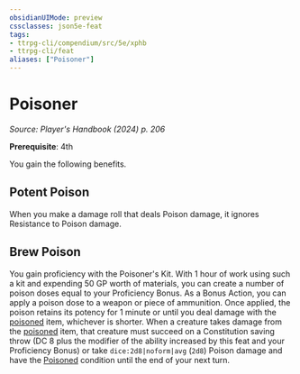 ```yaml
---
obsidianUIMode: preview
cssclasses: json5e-feat
tags:
- ttrpg-cli/compendium/src/5e/xphb
- ttrpg-cli/feat
aliases: ["Poisoner"]
---
```

# Poisoner
*Source: Player's Handbook (2024) p. 206*  

**Prerequisite**: 4th

You gain the following benefits.

## Potent Poison

When you make a damage roll that deals Poison damage, it ignores Resistance to Poison damage.

## Brew Poison

You gain proficiency with the Poisoner's Kit. With 1 hour of work using such a kit and expending 50 GP worth of materials, you can create a number of poison doses equal to your Proficiency Bonus. As a Bonus Action, you can apply a poison dose to a weapon or piece of ammunition. Once applied, the poison retains its potency for 1 minute or until you deal damage with the [poisoned](3-Compendium/rules/conditions.md#Poisoned) item, whichever is shorter. When a creature takes damage from the [poisoned](3-Compendium/rules/conditions.md#Poisoned) item, that creature must succeed on a Constitution saving throw (DC 8 plus the modifier of the ability increased by this feat and your Proficiency Bonus) or take `dice:2d8|noform|avg` (`2d8`) Poison damage and have the [Poisoned](3-Compendium/rules/conditions.md#Poisoned) condition until the end of your next turn.